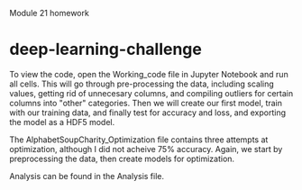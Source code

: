 Module 21 homework
# deep-learning-challenge

To view the code, open the Working_code file in Jupyter Notebook and run all cells. This will go through pre-processing the data, including scaling values, getting rid of unnecesary columns, and compiling outliers for certain columns into "other" categories. Then we will create our first model, train with our training data, and finally test for accuracy and loss, and exporting the model as a HDF5 model.

The AlphabetSoupCharity_Optimization file contains three attempts at optimization, although I did not acheive 75% accuracy. Again, we start by preprocessing the data, then create models for optimization.

Analysis can be found in the Analysis file.